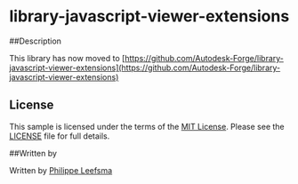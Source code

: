 # library-javascript-viewer-extensions

##Description

This library has now moved to [https://github.com/Autodesk-Forge/library-javascript-viewer-extensions](https://github.com/Autodesk-Forge/library-javascript-viewer-extensions)


## License

This sample is licensed under the terms of the [MIT License](http://opensource.org/licenses/MIT). Please see the [LICENSE](LICENSE) file for full details.

##Written by 

Written by [Philippe Leefsma](http://adndevblog.typepad.com/cloud_and_mobile/philippe-leefsma) 



